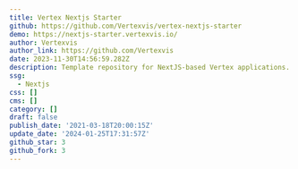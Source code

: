 ```yaml
---
title: Vertex Nextjs Starter
github: https://github.com/Vertexvis/vertex-nextjs-starter
demo: https://nextjs-starter.vertexvis.io/
author: Vertexvis
author_link: https://github.com/Vertexvis
date: 2023-11-30T14:56:59.282Z
description: Template repository for NextJS-based Vertex applications.
ssg:
  - Nextjs
css: []
cms: []
category: []
draft: false
publish_date: '2021-03-18T20:00:15Z'
update_date: '2024-01-25T17:31:57Z'
github_star: 3
github_fork: 3
---
```

